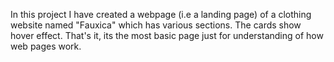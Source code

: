 In this project I have created a webpage (i.e a landing page) of a clothing website named "Fauxica" which has various sections. The cards show hover effect. That's it, its the most basic page just for understanding of how web pages work.